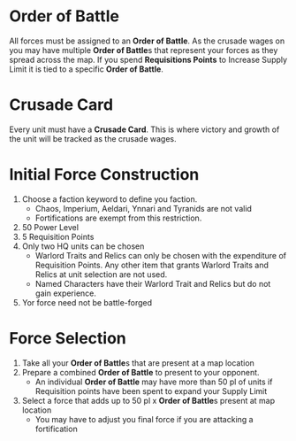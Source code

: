 # Order of Battle

All forces must be assigned to an **Order of Battle**. As the crusade wages on you may have multiple **Order of Battle**s that represent your forces as they spread across the map. If you spend **Requisitions Points** to Increase Supply Limit it is tied to a specific **Order of Battle**.

# Crusade Card

Every unit must have a **Crusade Card**. This is where victory and growth of the unit will be tracked as the crusade wages.

# Initial Force Construction

1. Choose a faction keyword to define you faction.
   - Chaos, Imperium, Aeldari, Ynnari and Tyranids are not valid
   - Fortifications are exempt from this restriction.
1. 50 Power Level
1. 5 Requisition Points
1. Only two HQ units can be chosen
   - Warlord Traits and Relics can only be chosen with the expenditure of Requisition Points. Any other item that grants Warlord Traits and Relics at unit selection are not used.
   - Named Characters have their Warlord Trait and Relics but do not gain experience.
1. Yor force need not be battle-forged

# Force Selection

1. Take all your **Order of Battle**s that are present at a map location
1. Prepare a combined **Order of Battle** to present to your opponent.
   - An individual **Order of Battle** may have more than 50 pl of units if Requisition points have been spent to expand your Supply Limit
1. Select a force that adds up to 50 pl x **Order of Battle**s present at map location
   - You may have to adjust you final force if you are attacking a fortification
